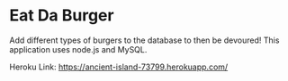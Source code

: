 # Eat Da Burger

Add different types of burgers to the database to then be devoured!  This application uses node.js and MySQL.

Heroku Link: https://ancient-island-73799.herokuapp.com/
